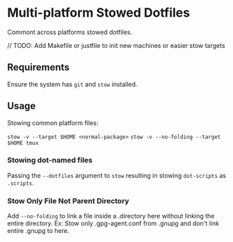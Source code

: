 # Multi-platform Stowed Dotfiles

Commont across platforms stowed dotfiles.

// TODO: Add Makefile or justfile to init new machines or easier stow targets 

## Requirements

Ensure the system has `git` and `stow` installed.

## Usage

Stowing common platform files:

`stow -v --target $HOME <normal-package>`
`stow -v --no-folding --target $HOME tmux`

### Stowing dot-named files

Passing the `--dotfiles` argument to `stow` resulting in stowing `dot-scripts` as `.scripts`.

### Stow Only File Not Parent Directory

Add `--no-folding` to link a file inside a .directory here without linking the entire directory. Ex: Stow only .gpg-agent.conf from .gnupg and don't link entire .gnupg to here.
